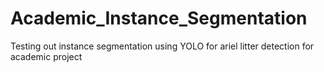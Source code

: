# Academic_Instance_Segmentation
Testing out instance segmentation using YOLO for ariel litter detection for academic project
